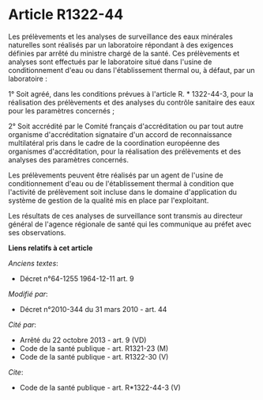# Article R1322-44

Les prélèvements et les analyses de surveillance des eaux minérales naturelles sont réalisés par un laboratoire répondant à
des exigences définies par arrêté du ministre chargé de la santé. Ces prélèvements et analyses sont effectués par le
laboratoire situé dans l'usine de conditionnement d'eau ou dans l'établissement thermal ou, à défaut, par un laboratoire : 

1° Soit agréé, dans les conditions prévues à l'article R. * 1322-44-3, pour la réalisation des prélèvements et des analyses
du contrôle sanitaire des eaux pour les paramètres concernés ; 

2° Soit accrédité par le Comité français d'accréditation ou par tout autre organisme d'accréditation signataire d'un accord
de reconnaissance multilatéral pris dans le cadre de la coordination européenne des organismes d'accréditation, pour la
réalisation des prélèvements et des analyses des paramètres concernés. 

Les prélèvements peuvent être réalisés par un agent de l'usine de conditionnement d'eau ou de l'établissement thermal à
condition que l'activité de prélèvement soit incluse dans le domaine d'application du système de gestion de la qualité mis en
place par l'exploitant. 

Les résultats de ces analyses de surveillance sont transmis au directeur général de l'agence régionale de santé qui les
communique au préfet avec ses observations.

**Liens relatifs à cet article**

_Anciens textes_:

  - Décret n°64-1255 1964-12-11 art. 9

_Modifié par_:

  - Décret n°2010-344 du 31 mars 2010 - art. 44

_Cité par_:

  - Arrêté du 22 octobre 2013 - art. 9 (VD)
  - Code de la santé publique - art. R1321-23 (M)
  - Code de la santé publique - art. R1322-30 (V)

_Cite_:

  - Code de la santé publique - art. R*1322-44-3 (V)
